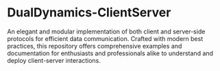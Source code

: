 # DualDynamics-ClientServer
An elegant and modular implementation of both client and server-side protocols for efficient data communication. Crafted with modern best practices, this repository offers comprehensive examples and documentation for enthusiasts and professionals alike to understand and deploy client-server interactions.
